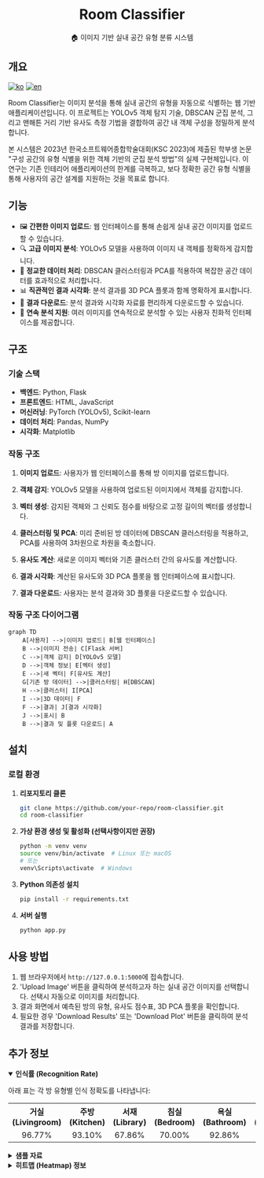 <div align="center">

# Room Classifier

🏠 이미지 기반 실내 공간 유형 분류 시스템

</div>


## 개요

[![ko][icon-ko]][ko] [![en][icon-en]][en] 

[ko]: ./README.md
[icon-ko]: https://img.shields.io/badge/lang-ko-blue?style=flat-square
[en]: ./docs/README.en.md
[icon-en]: https://img.shields.io/badge/lang-en-red?style=flat-square

Room Classifier는 이미지 분석을 통해 실내 공간의 유형을 자동으로 식별하는 웹 기반 애플리케이션입니다. 이 프로젝트는 YOLOv5 객체 탐지 기술, DBSCAN 군집 분석, 그리고 맨해튼 거리 기반 유사도 측정 기법을 결합하여 공간 내 객체 구성을 정밀하게 분석합니다.

본 시스템은 2023년 한국소프트웨어종합학술대회(KSC 2023)에 제출된 학부생 논문 "구성 공간의 유형 식별을 위한 객체 기반의 군집 분석 방법"의 실제 구현체입니다. 이 연구는 기존 인테리어 애플리케이션의 한계를 극복하고, 보다 정확한 공간 유형 식별을 통해 사용자의 공간 설계를 지원하는 것을 목표로 합니다.

## 기능

- 🖼️ **간편한 이미지 업로드**: 웹 인터페이스를 통해 손쉽게 실내 공간 이미지를 업로드할 수 있습니다.
- 🔍 **고급 이미지 분석**: YOLOv5 모델을 사용하여 이미지 내 객체를 정확하게 감지합니다.
- 🧮 **정교한 데이터 처리**: DBSCAN 클러스터링과 PCA를 적용하여 복잡한 공간 데이터를 효과적으로 처리합니다.
- 📊 **직관적인 결과 시각화**: 분석 결과를 3D PCA 플롯과 함께 명확하게 표시합니다.
- 💾 **결과 다운로드**: 분석 결과와 시각화 자료를 편리하게 다운로드할 수 있습니다.
- 🔄 **연속 분석 지원**: 여러 이미지를 연속적으로 분석할 수 있는 사용자 친화적 인터페이스를 제공합니다.

## 구조

### 기술 스택

- **백엔드**: Python, Flask
- **프론트엔드**: HTML, JavaScript
- **머신러닝**: PyTorch (YOLOv5), Scikit-learn
- **데이터 처리**: Pandas, NumPy
- **시각화**: Matplotlib

### 작동 구조

1. **이미지 업로드**: 사용자가 웹 인터페이스를 통해 방 이미지를 업로드합니다.

2. **객체 감지**: YOLOv5 모델을 사용하여 업로드된 이미지에서 객체를 감지합니다.

3. **벡터 생성**: 감지된 객체와 그 신뢰도 점수를 바탕으로 고정 길이의 벡터를 생성합니다.

4. **클러스터링 및 PCA**: 미리 준비된 방 데이터에 DBSCAN 클러스터링을 적용하고, PCA를 사용하여 3차원으로 차원을 축소합니다.

5. **유사도 계산**: 새로운 이미지 벡터와 기존 클러스터 간의 유사도를 계산합니다.

6. **결과 시각화**: 계산된 유사도와 3D PCA 플롯을 웹 인터페이스에 표시합니다.

7. **결과 다운로드**: 사용자는 분석 결과와 3D 플롯을 다운로드할 수 있습니다.

### 작동 구조 다이어그램

```mermaid
graph TD
    A[사용자] -->|이미지 업로드| B[웹 인터페이스]
    B -->|이미지 전송| C[Flask 서버]
    C -->|객체 감지| D[YOLOv5 모델]
    D -->|객체 정보| E[벡터 생성]
    E -->|새 벡터| F[유사도 계산]
    G[기존 방 데이터] -->|클러스터링| H[DBSCAN]
    H -->|클러스터| I[PCA]
    I -->|3D 데이터| F
    F -->|결과| J[결과 시각화]
    J -->|표시| B
    B -->|결과 및 플롯 다운로드| A
```

## 설치

### 로컬 환경

1. **리포지토리 클론**
   ```bash
   git clone https://github.com/your-repo/room-classifier.git
   cd room-classifier
   ```

2. **가상 환경 생성 및 활성화 (선택사항이지만 권장)**
   ```bash
   python -m venv venv
   source venv/bin/activate  # Linux 또는 macOS
   # 또는
   venv\Scripts\activate  # Windows
   ```

3. **Python 의존성 설치**
   ```bash
   pip install -r requirements.txt
   ```

4. **서버 실행**
   ```bash
   python app.py
   ```

## 사용 방법

1. 웹 브라우저에서 `http://127.0.0.1:5000`에 접속합니다.
2. 'Upload Image' 버튼을 클릭하여 분석하고자 하는 실내 공간 이미지를 선택합니다. 선택시 자동으로 이미지를 처리합니다.
4. 결과 화면에서 예측된 방의 유형, 유사도 점수표, 3D PCA 플롯을 확인합니다.
5. 필요한 경우 'Download Results' 또는 'Download Plot' 버튼을 클릭하여 분석 결과를 저장합니다.

## 추가 정보

<details open>
<summary><b>인식률 (Recognition Rate)</b></summary>

아래 표는 각 방 유형별 인식 정확도를 나타냅니다:

<table>
  <tr>
    <th align="center">거실<br>(Livingroom)</th>
    <th align="center">주방<br>(Kitchen)</th>
    <th align="center">서재<br>(Library)</th>
    <th align="center">침실<br>(Bedroom)</th>
    <th align="center">욕실<br>(Bathroom)</th>
    <th align="center">평균<br>(Average)</th>
  </tr>
  <tr align="center">
    <td>96.77%</td>
    <td>93.10%</td>
    <td>67.86%</td>
    <td>70.00%</td>
    <td>92.86%</td>
    <td><b>84.12%</b></td>
  </tr>
</table>

</details>

<details>
<summary><b>샘플 자료</b></summary>

웹 크롤링을 활용하여 Google에서 이미지를 수집했습니다. 수집된 이미지는 거실, 주방, 서재, 침실, 화장실의 5가지로 분류되었으며, 총 1,362장의 이미지가 모델 제작에 활용되었습니다. 카테고리별 이미지 수는 거실 320장, 주방 282장, 서재 175장, 침실 315장, 화장실 270장입니다. 분석된 자료는 `cvsdata` 폴더에서 확인할 수 있습니다.
     
</details>

<details>
<summary><b>히트맵 (Heatmap) 정보</b></summary>

분석에 사용된 데이터의 분포와 패턴을 시각화한 히트맵을 제공합니다. 자세한 내용은 `docs/heatmap.md` 문서를 참조하세요.

📘 [heatmap.md](./docs/heatmap.md)
    
</details>
